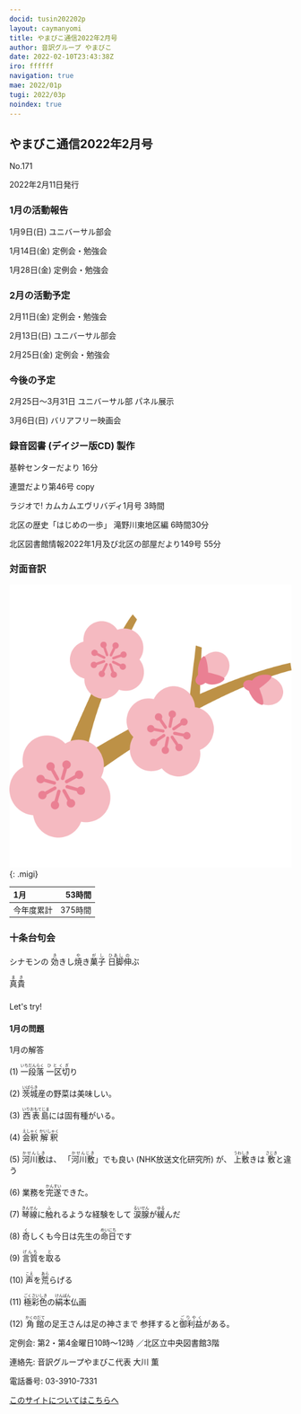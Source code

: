 ```yaml
---
docid: tusin202202p
layout: caymanyomi
title: やまびこ通信2022年2月号
author: 音訳グループ やまびこ
date: 2022-02-10T23:43:38Z
iro: ffffff
navigation: true
mae: 2022/01p
tugi: 2022/03p
noindex: true
---
```



## <span data-dur="3.999" data-begin="2.750" id="xmri_0001" markdown="1">やまびこ通信2022年2月号</span>

<span data-dur="2.584" data-begin="6.749" id="xmri_0002" markdown="1">No.171</span>

<span data-dur="5.748" data-begin="9.333" id="xmri_0003" markdown="1">2022年2月11日発行</span>


### <span data-dur="3.372" data-begin="20.228" id="xmri_0006" markdown="1">1月の活動報告</span>

<span data-dur="2.164" data-begin="23.600" id="xmri_0007" markdown="1">1月9日(日) </span>
<span data-dur="2.504" data-begin="25.764" id="xmri_0008" markdown="1">ユニバーサル部会</span>

<span data-dur="2.239" data-begin="28.268" id="xmri_0009" markdown="1">1月14日(金) </span>
<span data-dur="2.986" data-begin="30.507" id="xmri_000A" markdown="1">定例会・勉強会</span>

<span data-dur="2.518" data-begin="33.493" id="xmri_000B" markdown="1">1月28日(金) </span>
<span data-dur="4.386" data-begin="36.011" id="xmri_000C" markdown="1">定例会・勉強会</span>


### <span data-dur="3.156" data-begin="40.397" id="xmri_000D" markdown="1">2月の活動予定</span>

<span data-dur="2.3" data-begin="43.553" id="xmri_000E" markdown="1">2月11日(金) </span>
<span data-dur="2.986" data-begin="45.853" id="xmri_000F" markdown="1">定例会・勉強会</span>

<span data-dur="2.329" data-begin="48.839" id="xmri_0010" markdown="1">2月13日(日) </span>
<span data-dur="2.504" data-begin="51.168" id="xmri_0011" markdown="1">ユニバーサル部会</span>

<span data-dur="2.305" data-begin="53.672" id="xmri_0012" markdown="1">2月25日(金) </span>
<span data-dur="4.386" data-begin="55.977" id="xmri_0013" markdown="1">定例会・勉強会</span>


### <span data-dur="2.63" data-begin="60.363" id="xmri_0014" markdown="1">今後の予定</span>

<span data-dur="6.253" data-begin="62.993" id="xmri_0015" markdown="1">2月25日～3月31日 ユニバーサル部 パネル展示</span>

<span data-dur="2.076" data-begin="69.246" id="xmri_0016" markdown="1">3月6日(日) </span>
<span data-dur="3.006" data-begin="71.322" id="xmri_0017" markdown="1">バリアフリー映画会</span>


### <span data-dur="4.728" data-begin="74.328" id="xmri_0018" markdown="1">録音図書 (デイジー版CD) 製作</span>



<span data-dur="1.738" data-begin="81.240" id="xmri_001A" markdown="1">基幹センターだより</span>
<span data-dur="1.727" data-begin="82.978" id="xmri_001B" markdown="1">16分</span>

<span data-dur="2.756" data-begin="84.705" id="xmri_001C" markdown="1">連盟だより第46号</span>
<span data-dur="1.898" data-begin="87.461" id="xmri_001D" markdown="1">copy </span>

<span data-dur="3.324" data-begin="89.359" id="xmri_001E" markdown="1">ラジオで! カムカムエヴリバディ1月号</span>
<span data-dur="1.702" data-begin="92.683" id="xmri_001F" markdown="1">3時間</span>

<span data-dur="2.512" data-begin="94.385" id="xmri_0020" markdown="1">北区の歴史「はじめの一歩」</span>
<span data-dur="2.386" data-begin="96.897" id="xmri_0021" markdown="1">滝野川東地区編</span>
<span data-dur="2.385" data-begin="99.283" id="xmri_0022" markdown="1">6時間30分</span>

<span data-dur="6.498" data-begin="101.668" id="xmri_0023" markdown="1">北区図書館情報2022年1月及び北区の部屋だより149号</span>
<span data-dur="3.596" data-begin="108.166" id="xmri_0024" markdown="1">55分</span>


### <span data-dur="2.666" data-begin="111.762" id="xmri_0025" markdown="1">対面音訳</span>

![cut3](media/tusin202202/cut3.png){: .migi}

<span data-dur="1.12" data-begin="115.578" id="xmri_0027" markdown="1">1月</span>|<span data-dur="2.442" data-begin="116.698" id="xmri_0028" markdown="1">53時間</span>
|:---|---:|
<span data-dur="1.59" data-begin="119.140" id="xmri_0029" markdown="1">今年度累計</span>|<span data-dur="4.336" data-begin="120.730" id="xmri_002A" markdown="1">375時間</span>


### <span data-dur="2.068" data-begin="125.066" id="xmri_002B" markdown="1">十条台句会</span>

<span data-dur="8.462" data-begin="127.134" id="xmri_002C" markdown="1">シナモンの <ruby>効<rp>(</rp><rt>き</rt><rp>)</rp></ruby>きし<ruby>焼<rp>(</rp><rt>や</rt><rp>)</rp></ruby>き<ruby>菓子<rp>(</rp><rt>がし</rt><rp>)</rp>
 </ruby><ruby>日脚<rp>(</rp><rt>ひあし</rt><rp>)</rp></ruby><ruby>伸<rp>(</rp><rt>の</rt><rp>)</rp></ruby>ぶ</span>


<span data-dur="3.117" data-begin="135.596" id="xmri_002D" markdown="1" class="haigo"><ruby>真貴<rp>(</rp><rt>まき</rt><rp>)</rp></ruby></span>


### 
<span data-dur="2.449" data-begin="139.213" id="xmri_002F" markdown="1">Let's try!</span>


#### <span data-dur="2.794" data-begin="141.662" id="xmri_0030" markdown="1">1月の問題</span>



<span data-dur="2.196" data-begin="148.281" id="xmri_0032" markdown="1">1月の解答</span>

<span data-dur="1.178" data-begin="150.477" id="xmri_0033" markdown="1">(1) </span>
<span data-dur="1.296" data-begin="151.655" id="xmri_0034" markdown="1"><ruby>一段落<rp>(</rp><rt>いちだんらく</rt><rp>)</rp></ruby></span>
<span data-dur="1.641" data-begin="152.951" id="xmri_0035" markdown="1"><ruby>一区切<rp>(</rp><rt>ひとくぎ</rt><rp>)</rp></ruby>り</span>

<span data-dur="1.017" data-begin="154.592" id="xmri_0036" markdown="1">(2) </span>
<span data-dur="3.626" data-begin="155.609" id="xmri_0037" markdown="1"><ruby>茨城<rp>(</rp><rt>いばらき</rt><rp>)</rp></ruby>産の野菜は美味しい。</span>

<span data-dur="1.144" data-begin="159.235" id="xmri_0038" markdown="1">(3) </span>
<span data-dur="3.955" data-begin="160.379" id="xmri_0039" markdown="1"><ruby>西表島<rp>(</rp><rt>いりおもてじま</rt><rp>)</rp></ruby>には固有種がいる。</span>

<span data-dur="1.119" data-begin="164.334" id="xmri_003A" markdown="1">(4) </span>
<span data-dur="0.98" data-begin="165.453" id="xmri_003B" markdown="1"><ruby>会釈<rp>(</rp><rt>えしゃく</rt><rp>)</rp></ruby></span>
<span data-dur="1.588" data-begin="166.433" id="xmri_003C" markdown="1"><ruby>解釈<rp>(</rp><rt>かいしゃく</rt><rp>)</rp></ruby></span>

<span data-dur="1.046" data-begin="168.021" id="xmri_003D" markdown="1">(5) </span>
<span data-dur="1.313" data-begin="169.067" id="xmri_003E" markdown="1"><ruby>河川敷<rp>(</rp><rt>かせんしき</rt><rp>)</rp></ruby>は、</span>
<span data-dur="1.627" data-begin="170.380" id="xmri_003F" markdown="1">「<ruby>河川敷<rp>(</rp><rt>かせんじき</rt><rp>)</rp></ruby>」でも良い </span>
<span data-dur="2.779" data-begin="172.007" id="xmri_0040" markdown="1">(NHK放送文化研究所) </span>
<span data-dur="0.717" data-begin="174.786" id="xmri_0041" markdown="1">が、</span>
<span data-dur="2.766" data-begin="175.503" id="xmri_0042" markdown="1"><ruby>上敷<rp>(</rp><rt>うわしき</rt><rp>)</rp></ruby>きは <ruby>敷<rp>(</rp><rt>さじき</rt><rp>)</rp></ruby>と違う</span>

<span data-dur="1.177" data-begin="178.269" id="xmri_0043" markdown="1">(6) </span>
<span data-dur="3.223" data-begin="179.446" id="xmri_0044" markdown="1">業務を<ruby>完遂<rp>(</rp><rt>かんすい</rt><rp>)</rp></ruby>できた。</span>

<span data-dur="1.17" data-begin="182.669" id="xmri_0045" markdown="1">(7) </span>
<span data-dur="2.666" data-begin="183.839" id="xmri_0046" markdown="1"><ruby>琴線<rp>(</rp><rt>きんせん</rt><rp>)</rp></ruby>に<ruby>触<rp>(</rp><rt>ふ</rt><rp>)</rp></ruby>れるような経験をして</span>
<span data-dur="2.091" data-begin="186.505" id="xmri_0047" markdown="1"><ruby>涙腺<rp>(</rp><rt>るいせん</rt><rp>)</rp></ruby>が<ruby>緩<rp>(</rp><rt>ゆる</rt><rp>)</rp></ruby>んだ</span>

<span data-dur="1.211" data-begin="188.596" id="xmri_0048" markdown="1">(8) </span>
<span data-dur="3.702" data-begin="189.807" id="xmri_0049" markdown="1"><ruby>奇<rp>(</rp><rt>く</rt><rp>)</rp></ruby>しくも今日は先生の<ruby>命日<rp>(</rp><rt>めいにち</rt><rp>)</rp></ruby>です</span>

<span data-dur="1.197" data-begin="193.509" id="xmri_004A" markdown="1">(9) </span>
<span data-dur="1.801" data-begin="194.706" id="xmri_004B" markdown="1"><ruby>言質<rp>(</rp><rt>げんち</rt><rp>)</rp></ruby>を<ruby>取<rp>(</rp><rt>と</rt><rp>)</rp></ruby>る</span>

<span data-dur="1.137" data-begin="196.507" id="xmri_004C" markdown="1">(10) </span>
<span data-dur="1.918" data-begin="197.644" id="xmri_004D" markdown="1"><ruby>声<rp>(</rp><rt>こえ</rt><rp>)</rp></ruby>を<ruby>荒<rp>(</rp><rt>あら</rt><rp>)</rp></ruby>らげる</span>

<span data-dur="1.434" data-begin="199.562" id="xmri_004E" markdown="1">(11) </span>
<span data-dur="2.802" data-begin="200.996" id="xmri_004F" markdown="1"><ruby>極彩色<rp>(</rp><rt>ごくさいしき</rt><rp>)</rp></ruby>の<ruby>絹本<rp>(</rp><rt>けんぽん</rt><rp>)</rp></ruby>仏画</span>

<span data-dur="1.291" data-begin="203.798" id="xmri_0050" markdown="1">(12) </span>
<span data-dur="3.352" data-begin="205.089" id="xmri_0051" markdown="1"><ruby>角館<rp>(</rp><rt>かくのだて</rt><rp>)</rp></ruby>の足王さんは足の神さまで</span>
<span data-dur="3.529" data-begin="208.441" id="xmri_0052" markdown="1">参拝すると<ruby>御利益<rp>(</rp><rt>ごりやく</rt><rp>)</rp></ruby>がある。</span>

<span data-dur="1.204" data-begin="211.970" id="xmri_0053" markdown="1">定例会: </span>
<span data-dur="3.238" data-begin="213.174" id="xmri_0054" markdown="1">第2・第4金曜日10時～12時</span>
<span data-dur="3.047" data-begin="216.412" id="xmri_0055" markdown="1">／北区立中央図書館3階</span>  

<span data-dur="1.318" data-begin="219.459" id="xmri_0056" markdown="1">連絡先: </span>
<span data-dur="3.966" data-begin="220.777" id="xmri_0057" markdown="1">音訳グループやまびこ代表 大川 薫</span>  

<span data-dur="1.409" data-begin="224.743" id="xmri_0058" markdown="1">電話番号: </span>
<span data-dur="4.305" data-begin="226.152" id="xmri_0059" markdown="1">03-3910-7331</span>  

<a data-dur="5.93" data-begin="230.457" id="xmri_005A" markdown="1" href="mailto:ymbk2016ml@gmail.com?Subject=やまびこウェブサイトについて">このサイトについてはこちらへ</a>


